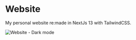 # Website

My personal website re:made in NextJs 13 with TailwindCSS.

![Website - Dark mode](https://user-images.githubusercontent.com/5226773/180096510-1ab93767-4ccb-4f83-9e0d-27bb81c4c761.png)
